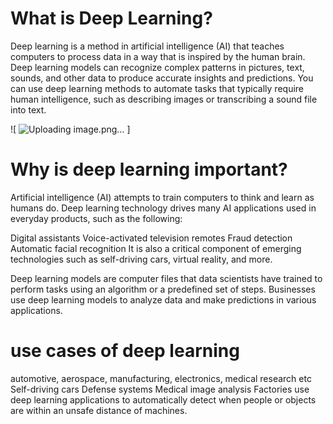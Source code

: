 # What is Deep Learning?
Deep learning is a method in artificial intelligence (AI) that teaches computers to process data in a way that is inspired by the human brain. Deep learning models can recognize complex patterns in pictures, text, sounds, and other data to produce accurate insights and predictions. You can use deep learning methods to automate tasks that typically require human intelligence, such as describing images or transcribing a sound file into text. 

![ ![Uploading image.png…]()
]

# Why is deep learning important?
Artificial intelligence (AI) attempts to train computers to think and learn as humans do. Deep learning technology drives many AI applications used in everyday products, such as the following:

Digital assistants
Voice-activated television remotes
Fraud detection
Automatic facial recognition
It is also a critical component of emerging technologies such as self-driving cars, virtual reality, and more. 

Deep learning models are computer files that data scientists have trained to perform tasks using an algorithm or a predefined set of steps. Businesses use deep learning models to analyze data and make predictions in various applications.

# use cases of deep learning
automotive, aerospace, manufacturing, electronics, medical research etc
Self-driving cars 
Defense systems 
Medical image analysis 
Factories use deep learning applications to automatically detect when people or objects are within an unsafe distance of machines.
